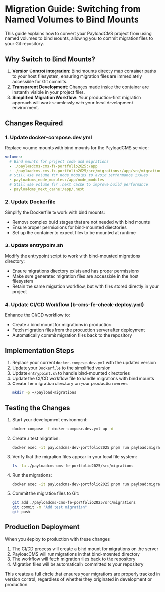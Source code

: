 # Migration Guide: Switching from Named Volumes to Bind Mounts

This guide explains how to convert your PayloadCMS project from using named volumes to bind mounts, allowing you to commit migration files to your Git repository.

## Why Switch to Bind Mounts?

1. **Version Control Integration**: Bind mounts directly map container paths to your host filesystem, ensuring migration files are immediately accessible for Git commits.
2. **Transparent Development**: Changes made inside the container are instantly visible in your project files.
3. **Simplified Migration Workflow**: Your production-first migration approach will work seamlessly with your local development environment.

## Changes Required

### 1. Update docker-compose.dev.yml

Replace volume mounts with bind mounts for the PayloadCMS service:

```yaml
volumes:
  # Bind mounts for project code and migrations
  - ./payloadcms-cms-fe-portfolio2025:/app
  - ./payloadcms-cms-fe-portfolio2025/src/migrations:/app/src/migrations
  # Still use volume for node_modules to avoid performance issues
  - payloadcms_node_modules:/app/node_modules
  # Still use volume for .next cache to improve build performance
  - payloadcms_next_cache:/app/.next
```

### 2. Update Dockerfile

Simplify the Dockerfile to work with bind mounts:

- Remove complex build stages that are not needed with bind mounts
- Ensure proper permissions for bind-mounted directories
- Set up the container to expect files to be mounted at runtime

### 3. Update entrypoint.sh

Modify the entrypoint script to work with bind-mounted migrations directory:

- Ensure migrations directory exists and has proper permissions
- Make sure generated migration files are accessible in the host filesystem
- Retain the same migration workflow, but with files stored directly in your project

### 4. Update CI/CD Workflow (b-cms-fe-check-deploy.yml)

Enhance the CI/CD workflow to:

- Create a bind mount for migrations in production
- Fetch migration files from the production server after deployment
- Automatically commit migration files back to the repository

## Implementation Steps

1. Replace your current `docker-compose.dev.yml` with the updated version
2. Update your `Dockerfile` to the simplified version
3. Update `entrypoint.sh` to handle bind-mounted directories
4. Update the CI/CD workflow file to handle migrations with bind mounts
5. Create the migration directory on your production server:
   ```bash
   mkdir -p ~/payload-migrations
   ```

## Testing the Changes

1. Start your development environment:
   ```bash
   docker-compose -f docker-compose.dev.yml up -d
   ```

2. Create a test migration:
   ```bash
   docker exec -it payloadcms-dev-portfolio2025 pnpm run payload:migrate:create --name test
   ```

3. Verify that the migration files appear in your local file system:
   ```bash
   ls -la ./payloadcms-cms-fe-portfolio2025/src/migrations
   ```

4. Run the migrations:
   ```bash
   docker exec -it payloadcms-dev-portfolio2025 pnpm run payload:migrate
   ```

5. Commit the migration files to Git:
   ```bash
   git add ./payloadcms-cms-fe-portfolio2025/src/migrations
   git commit -m "Add test migration"
   git push
   ```

## Production Deployment

When you deploy to production with these changes:

1. The CI/CD process will create a bind mount for migrations on the server
2. PayloadCMS will run migrations in that bind-mounted directory
3. The workflow will fetch migration files back to the repository
4. Migration files will be automatically committed to your repository

This creates a full circle that ensures your migrations are properly tracked in version control, regardless of whether they originated in development or production.